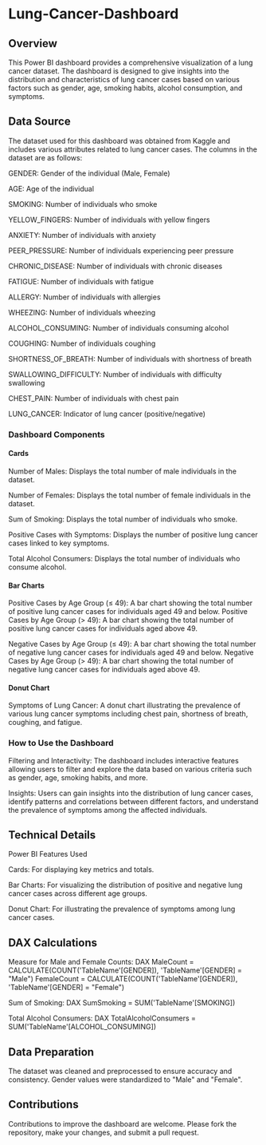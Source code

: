 # Lung-Cancer-Dashboard

## Overview
This Power BI dashboard provides a comprehensive visualization of a lung cancer dataset. The dashboard is designed to give insights into the distribution and characteristics of lung cancer cases based on various factors such as gender, age, smoking habits, alcohol consumption, and symptoms.

## Data Source
The dataset used for this dashboard was obtained from Kaggle and includes various attributes related to lung cancer cases. The columns in the dataset are as follows:

GENDER: Gender of the individual (Male, Female)

AGE: Age of the individual

SMOKING: Number of individuals who smoke

YELLOW_FINGERS: Number of individuals with yellow fingers

ANXIETY: Number of individuals with anxiety

PEER_PRESSURE: Number of individuals experiencing peer pressure

CHRONIC_DISEASE: Number of individuals with chronic diseases

FATIGUE: Number of individuals with fatigue


ALLERGY: Number of individuals with allergies

WHEEZING: Number of individuals wheezing

ALCOHOL_CONSUMING: Number of individuals consuming alcohol

COUGHING: Number of individuals coughing

SHORTNESS_OF_BREATH: Number of individuals with shortness of breath

SWALLOWING_DIFFICULTY: Number of individuals with difficulty swallowing

CHEST_PAIN: Number of individuals with chest pain

LUNG_CANCER: Indicator of lung cancer (positive/negative)

### Dashboard Components
 #### Cards
Number of Males: Displays the total number of male individuals in the dataset.

Number of Females: Displays the total number of female individuals in the dataset.

Sum of Smoking: Displays the total number of individuals who smoke.

Positive Cases with Symptoms: Displays the number of positive lung cancer cases linked to key symptoms.

Total Alcohol Consumers: Displays the total number of individuals who consume alcohol.
#### Bar Charts
Positive Cases by Age Group (≤ 49): A bar chart showing the total number of positive lung cancer cases for individuals aged 49 and below.
Positive Cases by Age Group (> 49): A bar chart showing the total number of positive lung cancer cases for individuals aged above 49.

Negative Cases by Age Group (≤ 49): A bar chart showing the total number of negative lung cancer cases for individuals aged 49 and below.
Negative Cases by Age Group (> 49): A bar chart showing the total number of negative lung cancer cases for individuals aged above 49.
#### Donut Chart
Symptoms of Lung Cancer: A donut chart illustrating the prevalence of various lung cancer symptoms including chest pain, shortness of breath, coughing, and fatigue.
### How to Use the Dashboard
Filtering and Interactivity: The dashboard includes interactive features allowing users to filter and explore the data based on various criteria such as gender, age, smoking habits, and more.

Insights: Users can gain insights into the distribution of lung cancer cases, identify patterns and correlations between different factors, and understand the prevalence of symptoms among the affected individuals.
## Technical Details
Power BI Features Used

Cards: For displaying key metrics and totals.

Bar Charts: For visualizing the distribution of positive and negative lung cancer cases across different age groups.

Donut Chart: For illustrating the prevalence of symptoms among lung cancer cases.
 ## DAX Calculations
Measure for Male and Female Counts:
DAX
MaleCount = CALCULATE(COUNT('TableName'[GENDER]), 'TableName'[GENDER] = "Male")
FemaleCount = CALCULATE(COUNT('TableName'[GENDER]), 'TableName'[GENDER] = "Female")

Sum of Smoking:
DAX
SumSmoking = SUM('TableName'[SMOKING])

Total Alcohol Consumers:
DAX
TotalAlcoholConsumers = SUM('TableName'[ALCOHOL_CONSUMING])

 ## Data Preparation
The dataset was cleaned and preprocessed to ensure accuracy and consistency.
Gender values were standardized to "Male" and "Female".

## Contributions
Contributions to improve the dashboard are welcome. Please fork the repository, make your changes, and submit a pull request.
